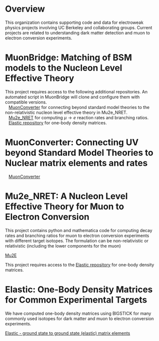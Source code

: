 
# Overview  

This organization contains supporting code and data for electroweak physics projects involving UC Berkeley and collaborating groups.
Current projects are related to understanding dark matter detection and muon to electron conversion experiments.

# MuonBridge: Matching of BSM models to the Nucleon Level Effective Theory  

This project requires access to the following additional repositories.   An automated script in MuonBridge will clone and configure them with compatible versions.  
&nbsp;&nbsp; [MuonConverter](https://github.com/Berkeley-Electroweak-Physics/MuonConverter) for connecting beyond standard model theories to the non-relativistic nucleon level effective theory in Mu2e_NRET.  
&nbsp;&nbsp; [Mu2e_NRET](https://github.com/Berkeley-Electroweak-Physics/Mu2e_NRET)  for computing $\mu\rightarrow e$ reaction rates and branching ratios.  
&nbsp;&nbsp; [Elastic repository](https://github.com/Berkeley-Electroweak-Physics/Elastic) for one-body density matrices.    

# MuonConverter: Connecting UV beyond Standard Model Theories to Nuclear matrix elements and rates  

&nbsp;&nbsp; [MuonConverter](https://github.com/Berkeley-Electroweak-Physics/MuonConverter)  

# Mu2e_NRET: A Nucleon Level Effective Theory for Muon to Electron Conversion  

This project contains python and mathematica code for computing decay rates and branching
ratios for muon to electron conversion experiments with different target isotopes.   The
formulation can be non-relativistic or relativistic (including the lower components for the muon)

[Mu2E](https://github.com/Berkeley-Electroweak-Physics/Mu2e_NRET)  

This project requires access to the [Elastic repository](https://github.com/Berkeley-Electroweak-Physics/Elastic) for one-body density matrices.

# Elastic: One-Body Density Matrices for Common Experimental Targets  

We have computed one-body density matrices using BIGSTICK for many commonly used isotopes for
dark matter and muon to electron conversion experiments.

[Elastic - ground state to ground state (elastic) matrix elements](https://github.com/Berkeley-Electroweak-Physics/Elastic)

